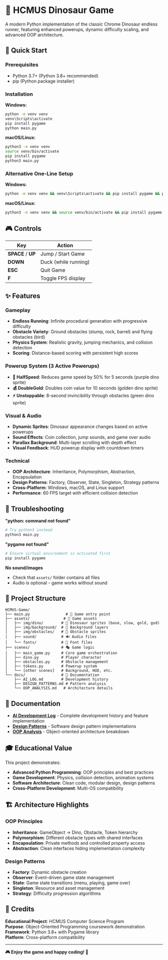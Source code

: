 # 🦕 HCMUS Dinosaur Game

A modern Python implementation of the classic Chrome Dinosaur endless runner, featuring enhanced powerups, dynamic difficulty scaling, and advanced OOP architecture.

## 🚀 Quick Start

### Prerequisites
- Python 3.7+ (Python 3.8+ recommended)
- pip (Python package installer)

### Installation

**Windows:**
```cmd
python -m venv venv
venv\Scripts\activate
pip install pygame
python main.py
```

**macOS/Linux:**
```bash
python3 -m venv venv
source venv/bin/activate
pip install pygame
python3 main.py
```

### Alternative One-Line Setup
**Windows:**
```cmd
python -m venv venv && venv\Scripts\activate && pip install pygame && python main.py
```

**macOS/Linux:**
```bash
python3 -m venv venv && source venv/bin/activate && pip install pygame && python3 main.py
```

## 🎮 Controls

| Key | Action |
|-----|--------|
| **SPACE** / **UP** | Jump / Start Game |
| **DOWN** | Duck (while running) |
| **ESC** | Quit Game |
| **F** | Toggle FPS display |


## ✨ Features

### Gameplay
- **Endless Running**: Infinite procedural generation with progressive difficulty
- **Obstacle Variety**: Ground obstacles (stump, rock, barrel) and flying obstacles (bird)
- **Physics System**: Realistic gravity, jumping mechanics, and collision detection
- **Scoring**: Distance-based scoring with persistent high scores

### Powerup System (3 Active Powerups)
- **🐌 HalfSpeed**: Reduces game speed by 50% for 5 seconds (purple dino sprite)
- **💰 DoubleGold**: Doubles coin value for 10 seconds (golden dino sprite)
- **⚡ Unstoppable**: 8-second invincibility through obstacles (green dino sprite)

### Visual & Audio
- **Dynamic Sprites**: Dinosaur appearance changes based on active powerups
- **Sound Effects**: Coin collection, jump sounds, and game over audio
- **Parallax Background**: Multi-layer scrolling with depth effect
- **Visual Feedback**: HUD powerup display with countdown timers

### Technical
- **OOP Architecture**: Inheritance, Polymorphism, Abstraction, Encapsulation
- **Design Patterns**: Factory, Observer, State, Singleton, Strategy patterns
- **Cross-Platform**: Windows, macOS, and Linux support
- **Performance**: 60 FPS target with efficient collision detection

## 🔧 Troubleshooting

**"python: command not found"**
```bash
# Try python3 instead
python3 main.py
```

**"pygame not found"**
```bash
# Ensure virtual environment is activated first
pip install pygame
```

**No sound/images**
- Check that `assets/` folder contains all files
- Audio is optional - game works without sound

## 📁 Project Structure

```
HCMUS-Game/
├── main.py                # 🎯 Game entry point
├── assets/               # 🎨 Game assets
│   ├── img/dino/        # 🦕 Dinosaur sprites (base, slow, gold, god)
│   ├── img/background/  # 🌄 Background layers
│   ├── img/obstacles/   # 🚧 Obstacle sprites
│   ├── sound/           # 🔊 Audio files
│   └── fonts/           # 📝 Font files
├── scenes/              # 🎭 Game logic
│   ├── main_game.py     # Core game orchestration
│   ├── dino.py          # Player character
│   ├── obstacles.py     # Obstacle management
│   ├── tokens.py        # Powerup system
│   └── [other scenes]   # Background, HUD, etc.
└── docs/                # 📖 Documentation
    ├── AI_LOG.md        # Development history
    ├── DESIGN_PATTERNS.md # Pattern analysis
    └── OOP_ANALYSIS.md   # Architecture details
```

## 📖 Documentation

- **[AI Development Log](docs/AI_LOG.md)** - Complete development history and feature implementation
- **[Design Patterns](docs/DESIGN_PATTERNS.md)** - Software design pattern implementations
- **[OOP Analysis](docs/OOP_ANALYSIS.md)** - Object-oriented architecture breakdown

## 🎓 Educational Value

This project demonstrates:
- **Advanced Python Programming**: OOP principles and best practices
- **Game Development**: Physics, collision detection, animation systems
- **Software Architecture**: Clean code, modular design, design patterns
- **Cross-Platform Development**: Multi-OS compatibility

## 🏗️ Architecture Highlights

### OOP Principles
- **Inheritance**: GameObject → Dino, Obstacle, Token hierarchy
- **Polymorphism**: Different obstacle types with shared interfaces
- **Encapsulation**: Private methods and controlled property access
- **Abstraction**: Clean interfaces hiding implementation complexity

### Design Patterns
- **Factory**: Dynamic obstacle creation
- **Observer**: Event-driven game state management
- **State**: Game state transitions (menu, playing, game over)
- **Singleton**: Resource and asset management
- **Strategy**: Difficulty progression algorithms

## 📝 Credits

**Educational Project**: HCMUS Computer Science Program  
**Purpose**: Object-Oriented Programming coursework demonstration  
**Framework**: Python 3.8+ with Pygame library  
**Platform**: Cross-platform compatibility  

---

**🎮 Enjoy the game and happy coding! 🦕**

